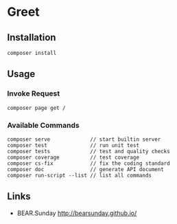 # Greet

## Installation

    composer install

## Usage

### Invoke Request

    composer page get /

### Available Commands

    composer serve             // start builtin server
    composer test              // run unit test
    composer tests             // test and quality checks
    composer coverage          // test coverage
    composer cs-fix            // fix the coding standard
    composer doc               // generate API document
    composer run-script --list // list all commands
    
## Links

 * BEAR.Sunday http://bearsunday.github.io/
